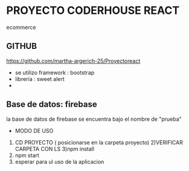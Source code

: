 # PROYECTO CODERHOUSE REACT
ecommerce
## GITHUB 

https://github.com/martha-argerich-25/Proyectoreact



- se utilizo framework : bootstrap
- libreria : sweet alert
- 
## Base de datos: firebase 
la base de datos de firebase se encuentra bajo el nombre de "prueba"



- MODO DE USO


1) CD PROYECTO ( posicionarse en la carpeta proyecto)
2)VERIFICAR CARPETA CON LS 
3)npm install
4) npm start
5) esperar para ul uso de la aplicacion





